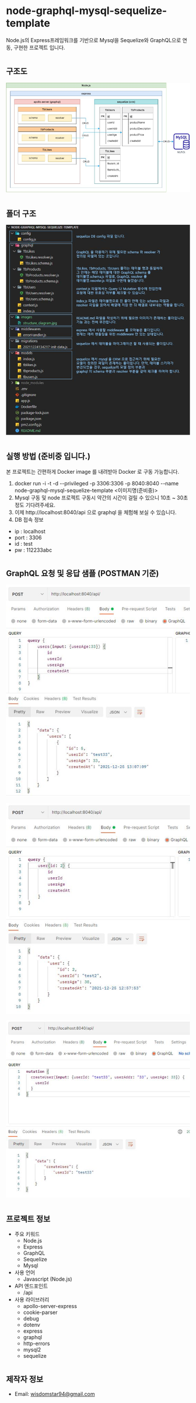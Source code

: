 # node-graphql-mysql-sequelize-template
<!-- Some description here-->
Node.js의 Express프레임워크를 기반으로 Mysql을 Sequelize와 GraphQL으로 연동, 구현한 프로젝트 입니다.
#

## 구조도

![app-structure-image-here](./images/structure_diagram.jpg)

#

## 폴더 구조

![app-folder-structure-image-here](./images/folder_structure.jpg)

#

## 실행 방법 (준비중 입니다.)

본 프로젝트는 간편하게 Docker image 를 내려받아 Docker 로 구동 가능합니다.

1. docker run -i -t -d --privileged -p 3306:3306 -p 8040:8040 --name node-graphql-mysql-sequelize-template <이미지명(준비중)>
2. Mysql 구동 및 node 프로젝트 구동시 약간의 시간이 걸릴 수 있으니 10초 ~ 30초 정도 기다려주세요.
3. 이제 http://localhost:8040/api 으로 graphql 을 체험해 보실 수 있습니다.
4. DB 접속 정보 
- ip : localhost
- port : 3306
- id : test
- pw : 112233abc

#

## GraphQL 요청 및 응답 샘플 (POSTMAN 기준)

![sample-1](./images/sample_1.jpg)

![sample-2](./images/sample_2.jpg)

![sample-3](./images/sample_3.jpg)

#

## 프로젝트 정보
- 주요 키워드
  - Node.js
  - Express
  - GraphQL
  - Sequelize
  - Mysql  
- 사용 언어
  - Javascript (Node.js)
- API 엔드포인트
  - /api
- 사용 라이브러리
  - apollo-server-express
  - cookie-parser
  - debug
  - dotenv
  - express
  - graphql
  - http-errors
  - mysql2
  - sequelize

#

## 제작자 정보

- Email: wisdomstar94@gmail.com

